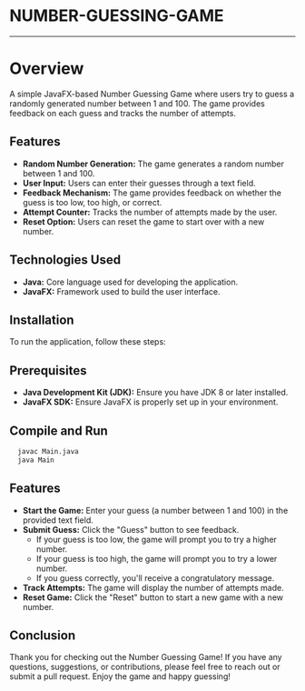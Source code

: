 # NUMBER-GUESSING-GAME

---

# Overview

A simple JavaFX-based Number Guessing Game where users try to guess a randomly generated number between 1 and 100. The game provides feedback on each guess and tracks the number of attempts.

## Features

- **Random Number Generation:** The game generates a random number between 1 and 100.
- **User Input:** Users can enter their guesses through a text field.
- **Feedback Mechanism:** The game provides feedback on whether the guess is too low, too high, or correct.
- **Attempt Counter:** Tracks the number of attempts made by the user.
- **Reset Option:** Users can reset the game to start over with a new number.

## Technologies Used

- **Java:** Core language used for developing the application.
- **JavaFX:** Framework used to build the user interface.

## Installation

To run the application, follow these steps:

## Prerequisites

- **Java Development Kit (JDK):** Ensure you have JDK 8 or later installed.
- **JavaFX SDK:** Ensure JavaFX is properly set up in your environment.

## Compile and Run


```bash
  javac Main.java
  java Main
```

## Features

- **Start the Game:** Enter your guess (a number between 1 and 100) in the provided text field.
- **Submit Guess:** Click the "Guess" button to see feedback.
    - If your guess is too low, the game will prompt you to try a higher number.
    - If your guess is too high, the game will prompt you to try a lower number.
    -  If you guess correctly, you'll receive a congratulatory message.
- **Track Attempts:** The game will display the number of attempts made.
- **Reset Game:** Click the "Reset" button to start a new game with a new number.

  
## Conclusion

Thank you for checking out the Number Guessing Game! If you have any questions, suggestions, or contributions, please feel free to reach out or submit a pull request. Enjoy the game and happy guessing!

  








